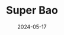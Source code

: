 ---
title: Super Bao
address: 16 rue Daval, 75011 Paris
date: 2024-05-17
ratings:
- 3
foodtags:
- asiatique
- burger
countrycodes:
- CHN
cover: P1004563_export
---